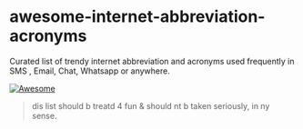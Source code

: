 # awesome-internet-abbreviation-acronyms

Curated list of trendy internet abbreviation and acronyms used frequently in SMS , Email, Chat, Whatsapp or anywhere.

[![Awesome](https://awesome.re/badge.svg)](https://awesome.re)

> dis list should b treatd 4 fun & should nt b taken seriously, in ny sense.
